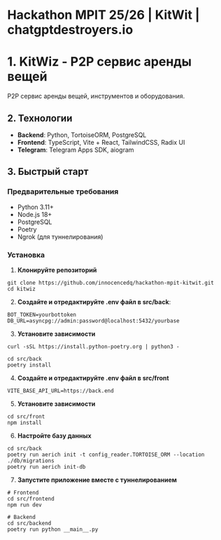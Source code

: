 # Hackathon MPIT 25/26 | KitWit | chatgptdestroyers.io
# 1. KitWiz - P2P сервис аренды вещей
P2P сервис аренды вещей, инструментов и оборудования.

##  2. Технологии

- **Backend**: Python, TortoiseORM, PostgreSQL
- **Frontend**: TypeScript, Vite + React, TailwindCSS, Radix UI
- **Telegram**: Telegram Apps SDK, aiogram

## 3. Быстрый старт

### Предварительные требования

- Python 3.11+
- Node.js 18+
- PostgreSQL
- Poetry
- Ngrok (для туннелирования)

### Установка

1. **Клонируйте репозиторий**
```
git clone https://github.com/innocencedq/hackathon-mpit-kitwit.git
cd kitwiz
```

2. **Создайте и отредактируйте .env файл в src/back**:
```
BOT_TOKEN=yourbottoken
DB_URL=asyncpg://admin:password@localhost:5432/yourbase
```
3. **Установите зависимости**
```
curl -sSL https://install.python-poetry.org | python3 -

cd src/back
poetry install
```
4. **Создайте и отредактируйте .env файл в src/front**
```
VITE_BASE_API_URL=https://back.end
```
5. **Установите зависимости**
```
cd src/front
npm install
```
6. **Настройте базу данных**
```
cd src/back
poetry run aerich init -t config_reader.TORTOISE_ORM --location ./db/migrations
poetry run aerich init-db
```
7. **Запустите приложение вместе с туннелированием**
```
# Frontend
cd src/frontend
npm run dev

# Backend  
cd src/backend
poetry run python __main__.py
```
